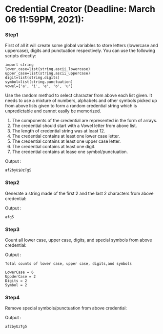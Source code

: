 # Credential Creator (Deadline: March 06 11:59PM, 2021):

### Step1
First of all it will create some global variables to store letters (lowercase and 
uppercase), digits and punctuation respectively. You can use the following scripts
directly:
```
import string
lower_case=list(string.ascii_lowercase)
upper_case=list(string.ascii_uppercase)
digit=list(string.digits)
symbol=list(string.punctuation)
vowel=['a', 'i', 'e', 'o', 'u']
```
Use the random method to select character from above each list given.
It needs to use a mixture of numbers, alphabets and other symbols picked up
from above lists given to form a random credential string which is unpredictable 
and cannot easily be memorized.

1. The components of the credential are represented in the form of arrays.
2. The credential should start with a Vowel letter from above list.
3. The length of credential string was at least 12.
4. The credential contains at least one lower case letter.
5. The credential contains at least one upper case letter.
6. The credential contains at least one digit.
7. The credential contains at lease one symbol/punctuation.


Output :
```
af2byU$@zTg5
```

### Step2
Generate a string made of the first 2 and the last 2 characters from above credential:

Output :
```
afg5
```

### Step3
Count all lower case, upper case, digits, and special symbols from above credential:

Output :
```
Total counts of lower case, upper case, digits,and symbols 

LowerCase = 6 
UppderCase = 2 
Digits = 2 
Symbol = 2
```

### Step4
Remove special symbols/punctuation from above credential:

Output :
```
af2byUzTg5
```
